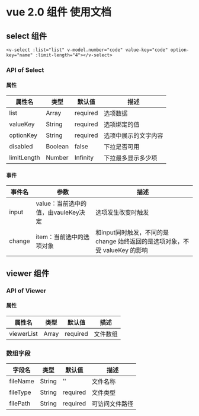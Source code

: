 # vue 2.0 组件 使用文档
## select 组件

`<v-select :list="list" v-model.number="code" value-key="code" option-key="name" :limit-length="4"></v-select>`

### API of Select

#### 属性

|属性名      | 类型  |默认值   |描述                |
|-----------|-------|---------|-------------------|
|list       |Array  |required |选项数据            |
|valueKey   |String |required |选项绑定的值         |
|optionKey  |String |required |选项中展示的文字内容  |
|disabled   |Boolean|false    |下拉是否可用         |
|limitLength|Number |Infinity |下拉最多显示多少项   |

#### 事件

|事件名 |参数                              |描述                                                                   |
|-------|---------------------------------|-----------------------------------------------------------------------|
|input  |value：当前选中的值，由vauleKey决定|选项发生改变时触发                                                       |
|change |item：当前选中的选项对象           |和input同时触发，不同的是 change 始终返回的是选项对象，不受 valueKey 的影响 |

## viewer 组件

### API of Viewer

#### 属性

|属性名      | 类型  |默认值   |描述                |
|-----------|-------|---------|-------------------|
|viewerList |Array  |required |文件数组            |

### 数组字段

|字段名      | 类型  |默认值   |描述           |
|-----------|-------|---------|--------------|
|fileName   |String |''       |文件名称       |
|fileType   |String |required |文件类型       |
|filePath   |String |required |可访问文件路径  |



